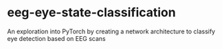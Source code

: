 # eeg-eye-state-classification
An exploration into PyTorch by creating a network architecture to classify eye detection based on EEG scans
